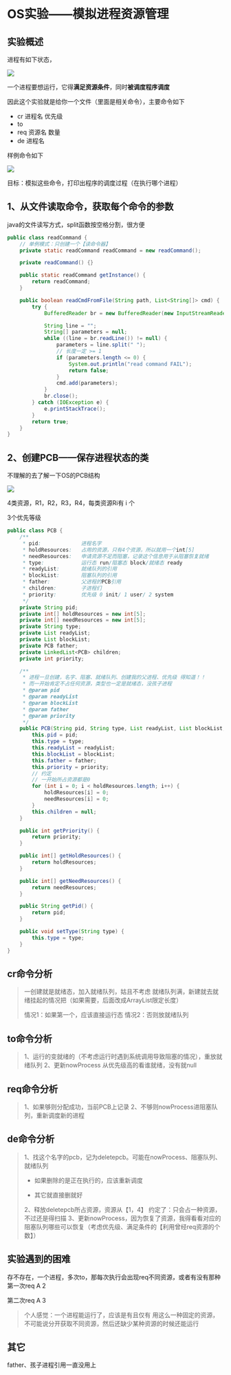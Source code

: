 # OS实验——模拟进程资源管理

## 实验概述

进程有如下状态，

![](images/Snipaste_2020-06-03_15-44-33.png)

一个进程要想运行，它得**满足资源条件**，同时**被调度程序调度**

因此这个实验就是给你一个文件（里面是相关命令），主要命令如下

- cr 进程名 优先级
- to
- req 资源名 数量
- de 进程名

样例命令如下

![](images/微信图片_20200603155112.png)

目标：模拟这些命令，打印出程序的调度过程（在执行哪个进程）



## 1、从文件读取命令，获取每个命令的参数

java的文件读写方式，split函数按空格分割，很方便

```java
public class readCommand {
    // 单例模式：只创建一个【读命令器】
    private static readCommand readCommand = new readCommand();

    private readCommand() {}

    public static readCommand getInstance() {
        return readCommand;
    }

    public boolean readCmdFromFile(String path, List<String[]> cmd) {
        try {
            BufferedReader br = new BufferedReader(new InputStreamReader(new FileInputStream(path), "UTF-8"));

            String line = "";
            String[] parameters = null;
            while ((line = br.readLine()) != null) {
                parameters = line.split(" ");
                // 长度一定 >= 1
                if (parameters.length <= 0) {
                    System.out.println("read command FAIL");
                    return false;
                }
                cmd.add(parameters);
            }
            br.close();
        } catch (IOException e) {
            e.printStackTrace();
        }
        return true;
    }
}
```

## 2、创建PCB——保存进程状态的类

不理解的去了解一下OS的PCB结构

![](D:\Typora\image位置\操作系统编程\Snipaste_2020-06-02_17-06-28.png)

4类资源，R1，R2，R3，R4，每类资源Ri有 i 个

3个优先等级

```java
public class PCB {
    /**
     * pid:             进程名字
     * holdResources:   占用的资源，只有4个资源，所以就用一个int[5]
     * needResources:   申请资源不足而阻塞，记录这个信息用于从阻塞恢复就绪
     * type:            运行态 run/阻塞态 block/就绪态 ready
     * readyList:       就绪队列的引用
     * blockList:       阻塞队列的引用
     * father:          父进程的PCB引用
     * children:        子进程们
     * priority:        优先级 0 init/ 1 user/ 2 system
     */
    private String pid;
    private int[] holdResources = new int[5];
    private int[] needResources = new int[5];
    private String type;
    private List readyList;
    private List blockList;
    private PCB father;
    private LinkedList<PCB> children;
    private int priority;

    /**
     * 进程一旦创建，名字、阻塞、就绪队列、创建我的父进程、优先级 得知道！！
     * 而一开始肯定不占任何资源，类型也一定是就绪态，没孩子进程
     * @param pid
     * @param readyList
     * @param blockList
     * @param father
     * @param priority
     */
    public PCB(String pid, String type, List readyList, List blockList, PCB father, int priority) {
        this.pid = pid;
        this.type = type;
        this.readyList = readyList;
        this.blockList = blockList;
        this.father = father;
        this.priority = priority;
        // 约定
        // 一开始所占资源都是0
        for (int i = 0; i < holdResources.length; i++) {
            holdResources[i] = 0;
            needResources[i] = 0;
        }
        this.children = null;
    }

    public int getPriority() {
        return priority;
    }

    public int[] getHoldResources() {
        return holdResources;
    }

    public int[] getNeedResources() {
        return needResources;
    }

    public String getPid() {
        return pid;
    }

    public void setType(String type) {
        this.type = type;
    }
}
```



## cr命令分析

> 一创建就是就绪态，加入就绪队列，姑且不考虑 就绪队列满，新建就去就绪挂起的情况把（如果需要，后面改成ArrayList限定长度）
>
> 
>
> 情况1：如果第一个，应该直接运行态
> 情况2：否则放就绪队列



## to命令分析

> 1、运行的变就绪的（不考虑运行时遇到系统调用导致阻塞的情况），重放就绪队列
> 2、更新nowProcess 从优先级高的看谁就绪，没有就null



## req命令分析

> 1、如果够则分配成功，当前PCB上记录
> 2、不够则nowProcess进阻塞队列，重新调度新的进程



## de命令分析

> 1、找这个名字的pcb，记为deletepcb。可能在nowProcess、阻塞队列、就绪队列
> - 如果删除的是正在执行的，应该重新调度
>
> - 其它就直接删就好
>
> 2、释放deletepcb所占资源，资源从【1，4】 约定了：只会占一种资源，不过还是得扫描
> 3、更新nowProcess，因为恢复了资源，我得看看对应的阻塞队列哪些可以恢复（考虑优先级、满足条件的【利用曾经req资源的个数】）



## 实验遇到的困难

存不存在，一个进程，多次to，那每次执行会出现req不同资源，或者有没有那种第一次req A 2

第二次req A 3

> 个人感觉：一个进程能运行了，应该是有且仅有 用这么一种固定的资源，不可能说分开获取不同资源，然后还缺少某种资源的时候还能运行



## 其它

father、孩子进程引用一直没用上

